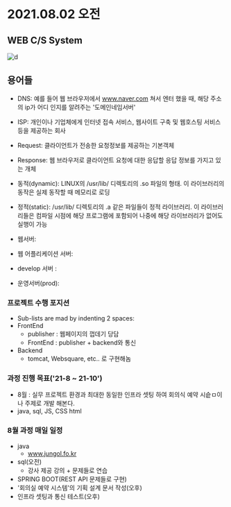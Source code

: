 # 2021.08.02 오전

## WEB C/S System
![d](https://mobidev.biz/wp-content/uploads/2021/07/3-tier-web-architecture.jpg)

## 용어들

+ DNS: 예를 들어 웹 브라우저에서 www.naver.com 쳐서 엔터 했을 때, 해당 주소의 ip가 어디 인지를 알려주는 '도메인네임서버'
+ ISP: 개인이나 기업체에게 인터넷 접속 서비스, 웹사이트 구축 및 웹호스팅 서비스 등을 제공하는 회사
+ Request: 클라이언트가 전송한 요청정보를 제공하는 기본객체
+ Response: 웹 브라우저로 클라이언트 요청에 대한 응답할 응답 정보를 가지고 있는 개체
+ 동적(dynamic): LINUX의 /usr/lib/ 디렉토리의 .so 파일의 형태.  이 라이브러리의 동작은 실제 동작할 때 메모리로 로딩
+ 정적(static): /usr/lib/ 디렉토리의 .a 같은 파일들이 정적 라이브러리.
이 라이브러리들은 컴파일 시점에 해당 프로그램에 포함되어 나중에 해당 라이브러리가 없어도 실행이 가능
+ 웹서버:
+ 웹 어플리케이션 서버:

+ develop 서버 : 
+ 운영서버(prod):

### 프로젝트 수행 포지션
+ Sub-lists are mad by indenting 2 spaces:
+ FrontEnd 
  - publisher : 웹페이지의 껍데기 당담
  - FrontEnd : publisher + backend와 통신
+ Backend
  - tomcat, Websquare, etc.. 로 구현해놈

### 과정 진행 목표('21-8 ~ 21-10')
+ 8월 : 실무 프로젝트 환경과 최대한 동일한 인프라 셋팅 하여 회의식 예약 시슽ㅁ이나 주제로 개발 해본다.
+ java, sql, JS, CSS html

### 8월 과정 매일 일정
+ java
  - www.jungol.fo.kr
+ sql(오전)
  - 강사 제공 강의 + 문제들로 연습
+ SPRING BOOT(REST API 문제들로 구현)
+ '회의실 예약 시스템'의 기획 설계 문서 작성(오후)
+ 인프라 셋팅과 통신 테스트(오후)

